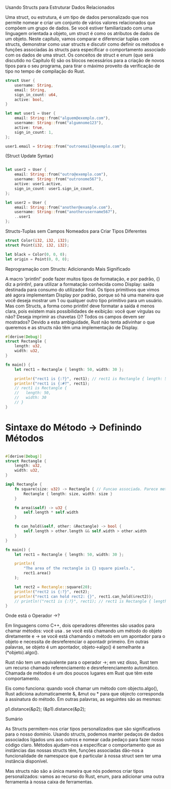 
Usando Structs para Estruturar Dados Relacionados

Uma struct, ou estrutura, é um tipo de dados personalizado que nos permite nomear e criar um conjunto de vários valores relacionados que compõem um grupo de dados. Se você estiver familiarizado com uma linguagem orientada a objeto, um struct é como os atributos de dados de um objeto. Neste capítulo, vamos comparar e diferenciar tuplas com structs, demonstrar como usar structs e discutir como definir os métodos e funções associadas às structs para especificar o comportamento associado com os dados de uma struct. Os conceitos de struct e enum (que será discutido no Capítulo 6) são os blocos necessários para a criação de novos tipos para o seu programa, para tirar o máximo proveito da verificação de tipo no tempo de compilação do Rust.


```rs
struct User {
    username: String,
    email: String,
    sign_in_count: u64,
    active: bool,
}

let mut user1 = User {
    email: String::from("alguem@exemplo.com"),
    username: String::from("algumnome123"),
    active: true,
    sign_in_count: 1,
};

user1.email = String::from("outroemail@exemplo.com");
```

(Struct Update Syntax)

```rs

let user2 = User {
    email: String::from("outro@exemplo.com"),
    username: String::from("outronome567"),
    active: user1.active,
    sign_in_count: user1.sign_in_count,
};

let user2 = User {
    email: String::from("another@example.com"),
    username: String::from("anotherusername567"),
    ..user1
};
```

Structs-Tuplas sem Campos Nomeados para Criar Tipos Diferentes

```rs
struct Color(i32, i32, i32);
struct Point(i32, i32, i32);

let black = Color(0, 0, 0);
let origin = Point(0, 0, 0);
``` 

Reprogramação com Structs: Adicionando Mais Significado

A macro 'println!' pode fazer muitos tipos de formatação, e por padrão, {} diz a println!, para utilizar a formatação conhecida como Display: saída destinada para consumo do utilizador final. Os tipos primitivos que vimos até agora implementam Display por padrão, porque só há uma maneira que você deseja mostrar um 1 ou qualquer outro tipo primitivo para um usuário. Mas com Structs, a forma como println! deve formatar a saída é menos clara, pois existem mais possibilidades de exibição: você quer vírgulas ou não? Deseja imprimir as chavetas {}? Todos os campos devem ser mostrados? Devido a esta ambiguidade, Rust não tenta adivinhar o que queremos e as structs não têm uma implementação de Display.



```rs
#[derive(Debug)]
struct Rectangle {
    length: u32,
    width: u32,
}

fn main() {
    let rect1 = Rectangle { length: 50, width: 30 };

    println!("rect1 is {:?}", rect1); // rect1 is Rectangle { length: 50, width: 30 }
    println!("rect1 is {:#?", rect1); 
    // rect1 is Rectangle {
    //   length: 50,
    //   width: 30
    // }
}
```

# Sintaxe do Método -> Definindo Métodos

```rs

#[derive(Debug)]
struct Rectangle {
    length: u32,
    width: u32,
}

impl Rectangle {
    fn square(size: u32) -> Rectangle { // Funcao associada. Parece metodo estatico
        Rectangle { length: size, width: size }
    }

    fn area(&self) -> u32 {
        self.length * self.width
    }

    fn can_hold(&self, other: &Rectangle) -> bool {
        self.length > other.length && self.width > other.width
    }
}

fn main() {
    let rect1 = Rectangle { length: 50, width: 30 };

    println!(
        "The area of the rectangle is {} square pixels.",
        rect1.area()
    );

    let rect2 = Rectangle::square(20);
    println!("rect2 is {:?}", rect2);
    println!("rect1 can hold rect2: {}", rect1.can_hold(&rect2));
    // println!("rect1 is {:?}", rect1); // rect1 is Rectangle { length: 50, width: 30 }
}
```

Onde está o Operador ->?


Em linguagens como C++, dois operadores diferentes são usados para chamar métodos: você usa . se você está chamando um método do objeto diretamente e -> se você está chamando o método em um apontador para o objeto e necessita de desreferenciar o apontadr primeiro. Em outras palavras, se objeto é um apontador, objeto->algo() é semelhante a (*objeto).algo().

Rust não tem um equivalente para o operador ->; em vez disso, Rust tem um recurso chamado referenciamento e desreferenciamento automático. Chamada de métodos é um dos poucos lugares em Rust que têm este comportamento.

Eis como funciona: quando você chamar um método com objecto.algo(), Rust adiciona automaticamente &, &mut ou * para que objecto corresponda à assinatura do método. Em outras palavras, as seguintes são as mesmas:


p1.distance(&p2);
(&p1).distance(&p2);

Sumário

As Structs permitem-nos criar tipos personalizados que são significativos para o nosso domínio. Usando structs, podemos manter pedaços de dados associados ligados uns aos outros e nomear cada pedaço para fazer nosso código claro. Métodos ajudam-nos a especificar o comportamento que as instâncias das nossas structs têm, funções associadas dão-nos a funcionalidade de namespace que é particular à nossa struct sem ter uma instância disponível.

Mas structs não são a única maneira que nós podemos criar tipos personalizados: vamos ao recurso do Rust, enum, para adicionar uma outra ferramenta à nossa caixa de ferramentas.
